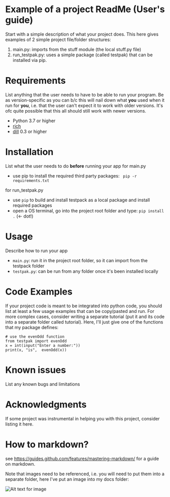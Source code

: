 # Example of a project ReadMe (User's guide)
Start with a simple description of what your project does. This here gives examples of 2 simple project file/folder structures: 
1) main.py: imports from the stuff module (the local stuff.py file)
2) run_testpak.py: uses a simple package (called testpak) that can be installed via pip. 

# Requirements
List anything that the user needs to have to be able to run your program. Be as version-specific as you can b/c this will nail down what __you__ used when it run for __you__, i.e. that the user can't expect it to work with older versions. It's ofc quite possible that this all should still work with newer versions.  
- Python 3.7 or higher
- [rich](https://github.com/willmcgugan/rich)
- [dill](https://dill.readthedocs.io/en/latest/dill.html) 0.3 or higher 

# Installation 
List what the user needs to do __before__ running your app 
for main.py
- use pip to install the required third party packages:  ` pip -r requirements.txt`

for run_testpak.py
- use `pip` to build and install testpack as a local package and install required packages
- open a OS terminal, go into the project root folder and type: `pip install .` (<- dot!)

# Usage
Describe how to run your app
- `main.py`: run it in the project root folder, so it can import from the testpack folder
- `testpak.py`: can be run from any folder once it's been installed locally

# Code Examples
If your project code is meant to be integrated into python code, you should list at least a few usage examples that can be copy/pasted and run. For more complex cases, consider writing a separate tutorial (put it and its code into a separate folder called tutorial).
Here, I'll just give one of the functions that my package defines:

```
# use the evenOdd function
from testpak import evenOdd
x = int(input("Enter a number:"))
print(x, "is",  evenOdd(x))
```

# Known issues
List any known bugs and limitations

# Acknowledgments
If some project was instrumental in helping you with this project, consider listing it here.



# How to markdown?

see https://guides.github.com/features/mastering-markdown/ for a guide on markdown. 

Note that images need to be referenced, i.e. you will need to put them into a separate folder, here I've put an image into my docs folder:

![Alt text for image](docs/guido.png)